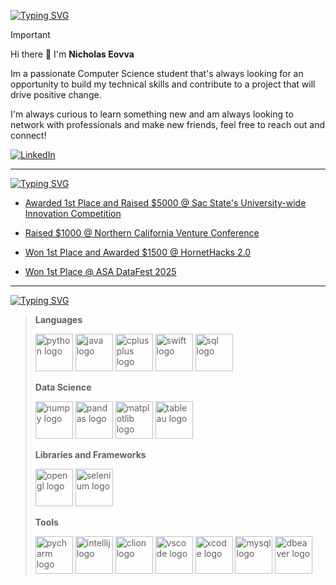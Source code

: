 [![Typing SVG](https://readme-typing-svg.demolab.com?font=IBM+Plex+Mono&weight=500&size=30&duration=6000&pause=1000&color=F7F7F7&width=435&lines=About+Me%3A)](https://git.io/typing-svg)

> [!IMPORTANT] 
> Hi there 👋 I'm **Nicholas Eovva**
>
> Im a passionate Computer Science student that's always looking for an opportunity to build my technical skills and contribute to a project that will drive positive change.
> 
> I'm always curious to learn something new and am always looking to network with professionals and make new friends, feel free to reach out and connect!

[![LinkedIn](https://img.shields.io/badge/linkedin-%230077B5.svg?style=for-the-badge&logo=linkedin&logoColor=white)](www.linkedin.com/in/nicholaseovva)

---

[![Typing SVG](https://readme-typing-svg.demolab.com?font=IBM+Plex+Mono&weight=500&size=30&duration=6000&pause=1000&color=F7F7F7&width=435&lines=Achievments%3A)](https://git.io/typing-svg)
<!-- BLOG-POST-LIST:START -->
- [Awarded 1st Place and Raised $5000 @ Sac State's University-wide Innovation Competition](https://www.linkedin.com/posts/carlsencenter_innovationcompetition-studentfounders-entrepreneurship-ugcPost-7326310429645754371-wD6W?utm_source=share&utm_medium=member_desktop&rcm=ACoAAFfqIMIBqKxjFoZbDTZxhWr4wXjXJB8Vy_U)

- [Raised $1000 @ Northern California Venture Conference](https://www.linkedin.com/posts/gulp-aac_innovationcompetition-studentfounders-entrepreneurship-ugcPost-7330103696220921857-IVMG?utm_source=share&utm_medium=member_desktop&rcm=ACoAAFfqIMIBqKxjFoZbDTZxhWr4wXjXJB8Vy_U)

- [Won 1st Place and Awarded $1500 @ HornetHacks 2.0](https://www.linkedin.com/posts/nicholaseovva_im-thrilled-to-share-that-my-team-took-1st-activity-7304209900258144256-nlAW?utm_source=share&utm_medium=member_desktop&rcm=ACoAAFfqIMIBqKxjFoZbDTZxhWr4wXjXJB8Vy_U)

- [Won 1st Place @ ASA DataFest 2025](https://www.linkedin.com/posts/brayan-mejia-nunez_datascience-datafest-asadatafest-ugcPost-7318386195686666240-bTm6?utm_source=share&utm_medium=member_desktop&rcm=ACoAAFfqIMIBqKxjFoZbDTZxhWr4wXjXJB8Vy_U)


<!-- BLOG-POST-LIST:END -->
---

[![Typing SVG](https://readme-typing-svg.demolab.com?font=IBM+Plex+Mono&weight=500&size=30&duration=6000&pause=1000&color=F7F7F7&width=435&lines=Technical+Skills%3A)](https://git.io/typing-svg)

> 
> **Languages**
>
><img src="https://cdn.jsdelivr.net/gh/devicons/devicon/icons/python/python-original.svg" height="60" alt="python logo"/> <img src="https://cdn.jsdelivr.net/gh/devicons/devicon/icons/java/java-original.svg" height="60" alt="java logo"/> <img src="https://cdn.jsdelivr.net/gh/devicons/devicon/icons/cplusplus/cplusplus-original.svg" height="60" alt="cplusplus logo"/> <img src="https://www.svgrepo.com/show/452110/swift.svg" height="60" alt="swift logo"/> <img src="https://www.svgrepo.com/show/331760/sql-database-generic.svg" height="60" alt="sql logo"/>
>
> **Data Science**
> 
><img src="https://cdn.jsdelivr.net/gh/devicons/devicon/icons/numpy/numpy-original.svg" height="60" alt="numpy logo"/> <img src="https://cdn.jsdelivr.net/gh/devicons/devicon/icons/pandas/pandas-original.svg" height="60" alt="pandas logo"/> <img src="https://cdn.jsdelivr.net/gh/devicons/devicon/icons/matplotlib/matplotlib-original.svg" height="60" alt="matplotlib logo"/> <img src="https://www.svgrepo.com/show/354428/tableau-icon.svg" height="60" alt="tableau logo"/>
>
> **Libraries and Frameworks**
>
> <img src="https://www.svgrepo.com/show/354140/opengl.svg" height="60" alt="opengl logo"/> <img src="https://cdn.jsdelivr.net/gh/devicons/devicon/icons/selenium/selenium-original.svg" height="60" alt="selenium logo"/>
>
> **Tools**
>
> <img src="https://upload.wikimedia.org/wikipedia/commons/thumb/1/1d/PyCharm_Icon.svg/1024px-PyCharm_Icon.svg.png" height="60" alt="pycharm logo"/> <img src="https://upload.wikimedia.org/wikipedia/commons/thumb/9/9c/IntelliJ_IDEA_Icon.svg/1024px-IntelliJ_IDEA_Icon.svg.png" height="60" alt="intellij logo"/> <img src="https://icon.icepanel.io/Technology/svg/CLion.svg" height="60" alt="clion logo"/> <img src="https://code.visualstudio.com/assets/images/code-stable.png" height="60" alt="vscode logo"/> <img src="https://cdn.jsdelivr.net/gh/devicons/devicon/icons/xcode/xcode-plain.svg" height="60" alt="xcode logo"/> <img src="https://www.svgrepo.com/show/303251/mysql-logo.svg" height="60" alt="mysql logo"/> <img src="https://upload.wikimedia.org/wikipedia/commons/thumb/b/b5/DBeaver_logo.svg/512px-DBeaver_logo.svg.png" height="60" alt="dbeaver logo"/>
> 




<!--
**ImRuliad/ImRuliad** is a ✨ _special_ ✨ repository because its `README.md` (this file) appears on your GitHub profile.

Here are some ideas to get you started:

- 🔭 I’m currently working on ...
- 🌱 I’m currently learning ...
- 👯 I’m looking to collaborate on ...
- 🤔 I’m looking for help with ...
- 💬 Ask me about ...
- 📫 How to reach me: ...
- 😄 Pronouns: ...
- ⚡ Fun fact: ...
-->
